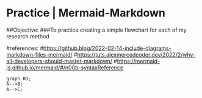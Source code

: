 # Practice | Mermaid-Markdown
  ##Objective:
  ###To practice creating a simple flowchart for each of my research method
  
  
  
  #references:
  #https://github.blog/2022-02-14-include-diagrams-markdown-files-mermaid/
  #https://tuts.alexmercedcoder.dev/2022/2/why-all-developers-should-master-markdown/
  #https://mermaid-js.github.io/mermaid/#/n00b-syntaxReference
  
  
  ```mermaid
  graph RD;
  A-->B;
  A-->C;
  ```
 
  
  
  
